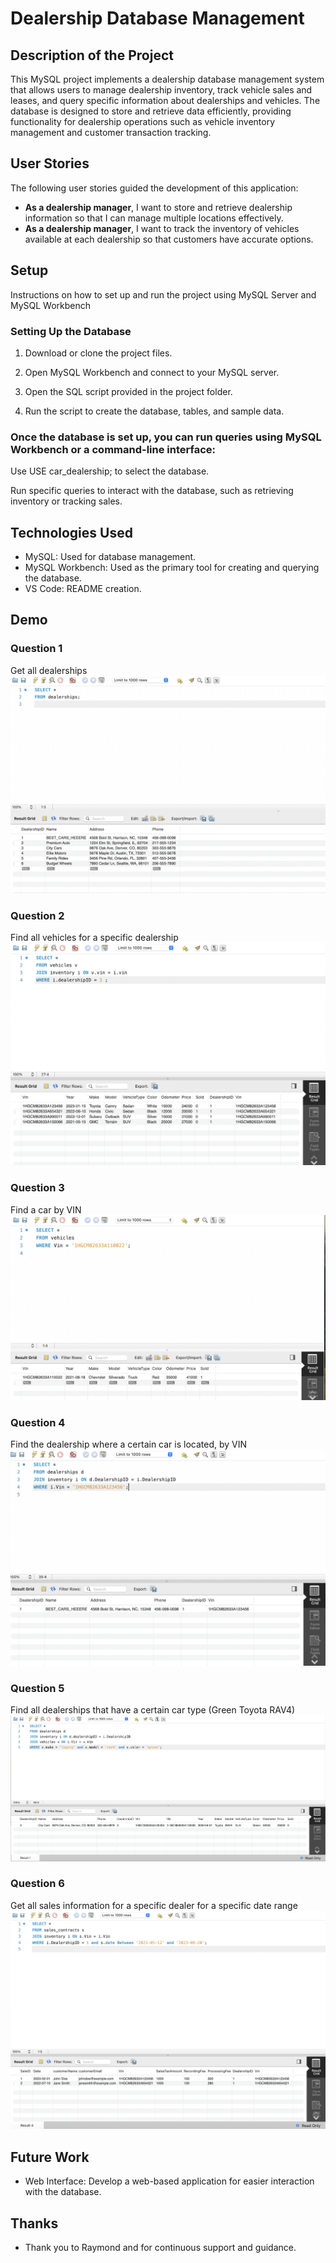 # Dealership Database Management

## Description of the Project

This MySQL project implements a dealership database management system that allows users to manage dealership inventory, track vehicle sales and leases, and query specific information about dealerships and vehicles. The database is designed to store and retrieve data efficiently, providing functionality for dealership operations such as vehicle inventory management and customer transaction tracking.

## User Stories

The following user stories guided the development of this application:

- **As a dealership manager**, I want to store and retrieve dealership information so that I can manage multiple locations effectively.
- **As a dealership manager**, I want to track the inventory of vehicles available at each dealership so that customers have accurate options.

## Setup

Instructions on how to set up and run the project using MySQL Server and MySQL Workbench

### Setting Up the Database

1. Download or clone the project files.

2. Open MySQL Workbench and connect to your MySQL server.

3. Open the SQL script provided in the project folder.

4. Run the script to create the database, tables, and sample data.

### Once the database is set up, you can run queries using MySQL Workbench or a command-line interface:

Use USE car_dealership; to select the database.

Run specific queries to interact with the database, such as retrieving inventory or tracking sales.

## Technologies Used

- MySQL: Used for database management.
- MySQL Workbench: Used as the primary tool for creating and querying the database.
- VS Code: README creation. 

## Demo
### Question 1 
Get all dealerships
![Query Example 1](imgs/question1.png)
### Question 2  
Find all vehicles for a specific dealership
![Query Example 2](imgs/question2.png)
### Question 3 
Find a car by VIN
![Query Example 3](imgs/question3.png)
### Question 4  
Find the dealership where a certain car is located, by VIN
![Query Example4](imgs/question4.png)
### Question 5 
 Find all dealerships that have a certain car type (Green Toyota RAV4)
![Query Example 5](imgs/question5.png)
### Question 6 
Get all sales information for a specific dealer for a specific date range
![Query Example 6](imgs/question6.png)


## Future Work

- Web Interface: Develop a web-based application for easier interaction with the database.


## Thanks

- Thank you to Raymond and for continuous support and guidance.